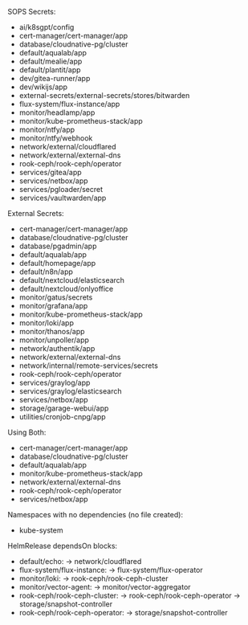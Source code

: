 SOPS Secrets:
  - ai/k8sgpt/config
  - cert-manager/cert-manager/app
  - database/cloudnative-pg/cluster
  - default/aqualab/app
  - default/mealie/app
  - default/plantit/app
  - dev/gitea-runner/app
  - dev/wikijs/app
  - external-secrets/external-secrets/stores/bitwarden
  - flux-system/flux-instance/app
  - monitor/headlamp/app
  - monitor/kube-prometheus-stack/app
  - monitor/ntfy/app
  - monitor/ntfy/webhook
  - network/external/cloudflared
  - network/external/external-dns
  - rook-ceph/rook-ceph/operator
  - services/gitea/app
  - services/netbox/app
  - services/pgloader/secret
  - services/vaultwarden/app

External Secrets:
  - cert-manager/cert-manager/app
  - database/cloudnative-pg/cluster
  - database/pgadmin/app
  - default/aqualab/app
  - default/homepage/app
  - default/n8n/app
  - default/nextcloud/elasticsearch
  - default/nextcloud/onlyoffice
  - monitor/gatus/secrets
  - monitor/grafana/app
  - monitor/kube-prometheus-stack/app
  - monitor/loki/app
  - monitor/thanos/app
  - monitor/unpoller/app
  - network/authentik/app
  - network/external/external-dns
  - network/internal/remote-services/secrets
  - rook-ceph/rook-ceph/operator
  - services/graylog/app
  - services/graylog/elasticsearch
  - services/netbox/app
  - storage/garage-webui/app
  - utilities/cronjob-cnpg/app

Using Both:
  - cert-manager/cert-manager/app
  - database/cloudnative-pg/cluster
  - default/aqualab/app
  - monitor/kube-prometheus-stack/app
  - network/external/external-dns
  - rook-ceph/rook-ceph/operator
  - services/netbox/app

Namespaces with no dependencies (no file created):
  - kube-system

HelmRelease dependsOn blocks:
  - default/echo:
      → network/cloudflared
  - flux-system/flux-instance:
      → flux-system/flux-operator
  - monitor/loki:
      → rook-ceph/rook-ceph-cluster
  - monitor/vector-agent:
      → monitor/vector-aggregator
  - rook-ceph/rook-ceph-cluster:
      → rook-ceph/rook-ceph-operator
      → storage/snapshot-controller
  - rook-ceph/rook-ceph-operator:
      → storage/snapshot-controller
